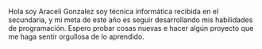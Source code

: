 Hola soy Araceli Gonzalez  soy técnica informática recibida en el secundaria, y mi meta de este año es seguir desarrollando mis habilidades de programación. Espero probar cosas nuevas e hacer algún proyecto que me haga sentir orgullosa de lo aprendido.
